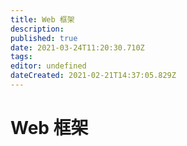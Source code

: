 ```yaml
---
title: Web 框架
description: 
published: true
date: 2021-03-24T11:20:30.710Z
tags: 
editor: undefined
dateCreated: 2021-02-21T14:37:05.829Z
---
```


# Web 框架